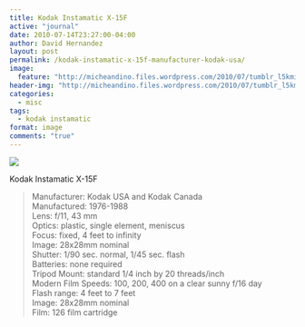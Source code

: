 ```yaml
---
title: Kodak Instamatic X-15F
active: "journal"
date: 2010-07-14T23:27:00-04:00
author: David Hernandez
layout: post
permalink: /kodak-instamatic-x-15f-manufacturer-kodak-usa/
image:
  feature: "http://micheandino.files.wordpress.com/2010/07/tumblr_l5kmijz7gv1qzqummo1_r3_1280.png"
header-img: "http://micheandino.files.wordpress.com/2010/07/tumblr_l5kmijz7gv1qzqummo1_r3_1280.png"
categories:
  - misc
tags:
  - kodak instamatic
format: image
comments: "true"
---
```

<a href="http://micheandino.files.wordpress.com/2010/07/tumblr_l5kmijz7gv1qzqummo1_r3_1280.png" class="popup"  title="Kodak Instamatic X-15F" data-caption="© 2010 by David Hernández">
<img src="http://micheandino.files.wordpress.com/2010/07/tumblr_l5kmijz7gv1qzqummo1_r3_1280.png"></a>

Kodak Instamatic X-15F

<blockquote><span class="moz-txt-citetags"></span>Manufacturer: Kodak USA and Kodak Canada<br /><span class="moz-txt-citetags"></span>Manufactured: 1976-1988<br /><span class="moz-txt-citetags"></span>Lens: f/11, 43&#160;mm<br /><span class="moz-txt-citetags"></span>Optics: plastic, single element, meniscus<br /><span class="moz-txt-citetags"></span>Focus: fixed, 4 feet to infinity<br /><span class="moz-txt-citetags"></span>Image: 28x28mm nominal<br /><span class="moz-txt-citetags"></span>Shutter: 1/90 sec. normal, 1/45 sec. flash<br /><span class="moz-txt-citetags"></span>Batteries: none required<br /><span class="moz-txt-citetags"></span>Tripod Mount: standard 1/4 inch by 20 threads/inch<br /><span class="moz-txt-citetags"></span>Modern Film Speeds: 100, 200, 400 on a clear sunny f/16 day<br /><span class="moz-txt-citetags"></span>Flash range: 4 feet to 7 feet<br /><span class="moz-txt-citetags"></span>Image: 28x28mm nominal<br /><span class="moz-txt-citetags"></span>Film: 126 film cartridge</blockquote>
